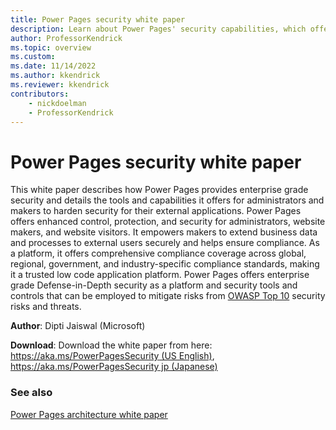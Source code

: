 ```yaml
---
title: Power Pages security white paper
description: Learn about Power Pages' security capabilities, which offer enhanced control, protection, and security for administrators, website makers, and website visitors.
author: ProfessorKendrick
ms.topic: overview
ms.custom: 
ms.date: 11/14/2022
ms.author: kkendrick
ms.reviewer: kkendrick
contributors:
    - nickdoelman
    - ProfessorKendrick
---
```


# Power Pages security white paper

This white paper describes how Power Pages provides enterprise grade security and details the tools and capabilities it offers for administrators and makers to harden security for their external applications. Power Pages offers enhanced control, protection, and security for administrators, website makers, and website visitors. It empowers makers to extend business data and processes to external users securely and helps ensure compliance. As a platform, it offers comprehensive compliance coverage across global, regional, government, and industry-specific compliance standards, making it a trusted low code application platform. Power Pages offers enterprise grade Defense-in-Depth security as a platform and security tools and controls that can be employed to mitigate risks from [OWASP Top 10](https://owasp.org/www-project-top-ten/) security risks and threats.

**Author**: Dipti Jaiswal (Microsoft)

**Download**: Download the white paper from here: [https://aka.ms/PowerPagesSecurity (US English)](https://aka.ms/PowerPagesSecurity), [https://aka.ms/PowerPagesSecurity jp (Japanese)](https://aka.ms/PowerPagesSecurity_jp)

### See also

[Power Pages architecture white paper](architecture.md)

